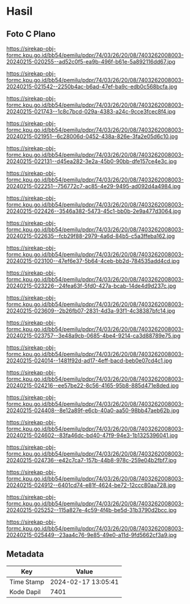 # Hasil

## Foto C Plano

https://sirekap-obj-formc.kpu.go.id/bb54/pemilu/pdpr/74/03/26/20/08/7403262008003-20240215-020255--ad52c0f5-ea9b-496f-b61e-5a892116dd67.jpg

https://sirekap-obj-formc.kpu.go.id/bb54/pemilu/pdpr/74/03/26/20/08/7403262008003-20240215-021542--2250b4ac-b6ad-47ef-ba9c-edb0c568bcfa.jpg

https://sirekap-obj-formc.kpu.go.id/bb54/pemilu/pdpr/74/03/26/20/08/7403262008003-20240215-021743--1c8c7bcd-029a-4383-a24c-9cce3fcec8f4.jpg

https://sirekap-obj-formc.kpu.go.id/bb54/pemilu/pdpr/74/03/26/20/08/7403262008003-20240215-021951--6c28006d-0452-438a-826e-3fa2e05d6c10.jpg

https://sirekap-obj-formc.kpu.go.id/bb54/pemilu/pdpr/74/03/26/20/08/7403262008003-20240215-022131--d45ea282-3e2a-45b0-90bb-dfe157ce4e3c.jpg

https://sirekap-obj-formc.kpu.go.id/bb54/pemilu/pdpr/74/03/26/20/08/7403262008003-20240215-022251--756772c7-ac85-4e29-9495-ad092d4a4984.jpg

https://sirekap-obj-formc.kpu.go.id/bb54/pemilu/pdpr/74/03/26/20/08/7403262008003-20240215-022426--3546a382-5473-45c1-bb0b-2e9a477d3064.jpg

https://sirekap-obj-formc.kpu.go.id/bb54/pemilu/pdpr/74/03/26/20/08/7403262008003-20240215-022635--fcb29f88-2979-4a6d-84b5-c5a3ffeba162.jpg

https://sirekap-obj-formc.kpu.go.id/bb54/pemilu/pdpr/74/03/26/20/08/7403262008003-20240215-023100--47ef6e37-5b64-4ceb-bb2d-784535add4cd.jpg

https://sirekap-obj-formc.kpu.go.id/bb54/pemilu/pdpr/74/03/26/20/08/7403262008003-20240215-023226--24fea63f-5fd0-427a-bcab-14de4d9d237c.jpg

https://sirekap-obj-formc.kpu.go.id/bb54/pemilu/pdpr/74/03/26/20/08/7403262008003-20240215-023609--2b26fb07-2831-4d3a-93f1-4c38387bfc14.jpg

https://sirekap-obj-formc.kpu.go.id/bb54/pemilu/pdpr/74/03/26/20/08/7403262008003-20240215-023757--3e48a9cb-0685-4be4-9214-ca3d88789e75.jpg

https://sirekap-obj-formc.kpu.go.id/bb54/pemilu/pdpr/74/03/26/20/08/7403262008003-20240215-024014--1481f92d-ad17-4eff-bacd-beb0e07cd4c1.jpg

https://sirekap-obj-formc.kpu.go.id/bb54/pemilu/pdpr/74/03/26/20/08/7403262008003-20240215-024216--ee57be22-8c56-4165-95b8-885d471e8ded.jpg

https://sirekap-obj-formc.kpu.go.id/bb54/pemilu/pdpr/74/03/26/20/08/7403262008003-20240215-024408--8e12a89f-e6cb-40a0-aa50-98bb47aeb62b.jpg

https://sirekap-obj-formc.kpu.go.id/bb54/pemilu/pdpr/74/03/26/20/08/7403262008003-20240215-024602--83fa46dc-bd40-47f9-94e3-1b1325396041.jpg

https://sirekap-obj-formc.kpu.go.id/bb54/pemilu/pdpr/74/03/26/20/08/7403262008003-20240215-024736--e42c7ca7-157b-44b8-978c-259e04b2fbf7.jpg

https://sirekap-obj-formc.kpu.go.id/bb54/pemilu/pdpr/74/03/26/20/08/7403262008003-20240215-024912--6401cd74-e81f-4624-be72-12ccc80aa728.jpg

https://sirekap-obj-formc.kpu.go.id/bb54/pemilu/pdpr/74/03/26/20/08/7403262008003-20240215-025252--115a827e-4c59-4f4b-be5d-31b3790d2bcc.jpg

https://sirekap-obj-formc.kpu.go.id/bb54/pemilu/pdpr/74/03/26/20/08/7403262008003-20240215-025449--23aa4c76-9e85-49e0-a11d-9fd5662cf3a9.jpg


## Metadata

| Key        | Value               |
| ---------- | ------------------- |
| Time Stamp | 2024-02-17 13:05:41 |
| Kode Dapil | 7401                |




